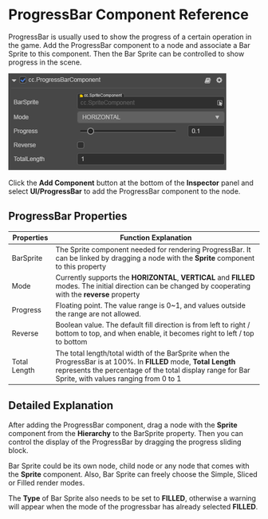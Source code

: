 # ProgressBar Component Reference

ProgressBar is usually used to show the progress of a certain operation in the game. Add the ProgressBar component to a node and associate a
Bar Sprite to this component. Then the Bar Sprite can be controlled to show progress in the scene.

![add-progressbar](progress/add-progressbar.png)

Click the **Add Component** button at the bottom of the **Inspector** panel and select **UI/ProgressBar** to add the ProgressBar component to the node.

## ProgressBar Properties

| Properties | Function Explanation |
| -------------- | ----------- |
| BarSprite | The Sprite component needed for rendering ProgressBar. It can be linked by dragging a node with the **Sprite** component to this property |
| Mode      | Currently supports the **HORIZONTAL**, **VERTICAL** and **FILLED** modes. The initial direction can be changed by cooperating with the **reverse** property |
| Progress  | Floating point. The value range is 0~1, and values outside the range are not allowed.
| Reverse   | Boolean value. The default fill direction is from left to right / bottom to top, and when enable, it becomes right to left / top to bottom |
| Total Length | The total length/total width of the BarSprite when the ProgressBar is at 100%. In **FILLED** mode, **Total Length** represents the percentage of the total display range for Bar Sprite, with values ranging from 0 to 1 |

## Detailed Explanation

After adding the ProgressBar component, drag a node with the **Sprite** component from the **Hierarchy** to the BarSprite property. Then you can control the display of the ProgressBar by dragging the progress sliding block.

Bar Sprite could be its own node, child node or any node that comes with the **Sprite** component. Also, Bar Sprite can freely choose the Simple, Sliced or Filled render modes.

The **Type** of Bar Sprite also needs to be set to **FILLED**, otherwise a warning will appear when the mode of the progressbar has already selected **FILLED**.
